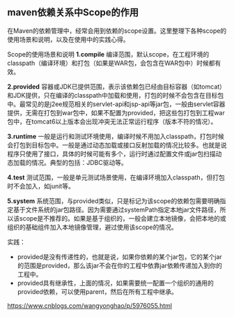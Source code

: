 ## maven依赖关系中Scope的作用 

在Maven的依赖管理中，经常会用到依赖的scope设置。这里整理下各种scope的使用场景和说明，以及在使用中的实践心得。

Scope的使用场景和说明
**1.compile**
编译范围，默认scope，在工程环境的classpath（编译环境）和打包（如果是WAR包，会包含在WAR包中）时候都有效。

**2.provided**
容器或JDK已提供范围，表示该依赖包已经由目标容器（如tomcat）和JDK提供，只在编译的classpath中加载和使用，打包的时候不会包含在目标包中。最常见的是j2ee规范相关的servlet-api和jsp-api等jar包，一般由servlet容器提供，无需在打包到war包中，如果不配置为provided，把这些包打包到工程war包中，在tomcat6以上版本会出现冲突无法正常运行程序（版本不符的情况）。

**3.runtime**
一般是运行和测试环境使用，编译时候不用加入classpath，打包时候会打包到目标包中。一般是通过动态加载或接口反射加载的情况比较多。也就是说程序只使用了接口，具体的时候可能有多个，运行时通过配置文件或jar包扫描动态加载的情况。典型的包括：JDBC驱动等。

**4.test**
测试范围，一般是单元测试场景使用，在编译环境加入classpath，但打包时不会加入，如junit等。

**5.system**
系统范围，与provided类似，只是标记为该scope的依赖包需要明确指定基于文件系统的jar包路径。因为需要通过systemPath指定本地jar文件路径，所以该scope是不推荐的。如果是基于组织的，一般会建立本地镜像，会把本地的或组织的基础组件加入本地镜像管理，避过使用该scope的情况。





实践：

- provided是没有传递性的，也就是说，如果你依赖的某个jar包，它的某个jar的范围是provided，那么该jar不会在你的工程中依靠jar依赖传递加入到你的工程中。
- provided具有继承性，上面的情况，如果需要统一配置一个组织的通用的provided依赖，可以使用parent，然后在所有工程中继承。



https://www.cnblogs.com/wangyonghao/p/5976055.html